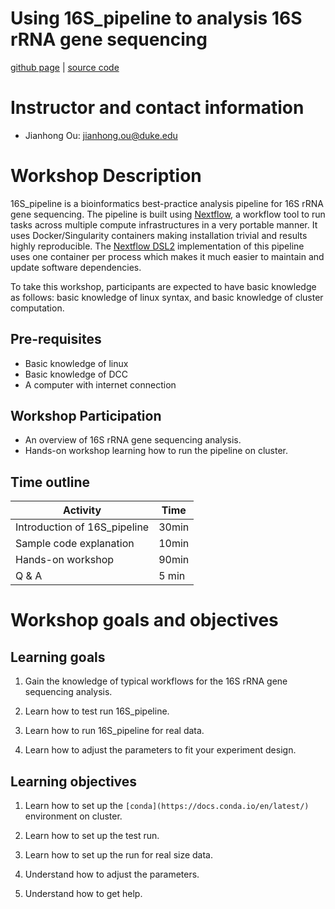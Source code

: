 # Using 16S_pipeline to analysis 16S rRNA gene sequencing

[github page](https://jianhong.github.io/16S_pipeline_workshop/) | 
[source code](https://github.com/jianhong/16S_pipeline_workshop)

# Instructor and contact information
- Jianhong Ou: jianhong.ou@duke.edu

# Workshop Description

16S_pipeline is a bioinformatics best-practice analysis pipeline for 16S rRNA gene sequencing. The pipeline is built using [Nextflow](https://www.nextflow.io/), a workflow tool to run tasks across multiple compute infrastructures in a very portable manner. It uses Docker/Singularity containers making installation trivial and results highly reproducible. The [Nextflow DSL2](https://www.nextflow.io/docs/latest/dsl2.html) implementation of this pipeline uses one container per process which makes it much easier to maintain and update software dependencies.

To take this workshop, participants are expected to have basic knowledge as follows: basic knowledge of linux syntax, and basic knowledge of cluster computation.

## Pre-requisites
* Basic knowledge of linux
* Basic knowledge of DCC
* A computer with internet connection

## Workshop Participation

* An overview of 16S rRNA gene sequencing analysis.
* Hands-on workshop learning how to run the pipeline on cluster.

## Time outline


| Activity                     | Time  |
|------------------------------|-------|
| Introduction of 16S_pipeline | 30min |
| Sample code explanation      | 10min |
| Hands-on workshop            | 90min |
| Q & A                        | 5 min |

# Workshop goals and objectives

## Learning goals

1.	Gain the knowledge of typical workflows for the 16S rRNA gene sequencing analysis.

2.	Learn how to test run 16S_pipeline.

3.  Learn how to run 16S_pipeline for real data.

3.	Learn how to adjust the parameters to fit your experiment design.


## Learning objectives

1.	Learn how to set up the `[conda](https://docs.conda.io/en/latest/)` environment on cluster.

2.	Learn how to set up the test run.

3.	Learn how to set up the run for real size data.

4.	Understand how to adjust the parameters.

5.	Understand how to get help.

